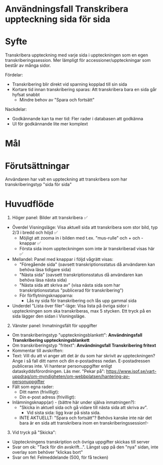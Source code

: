# Användningsfall Transkribera uppteckning sida för sida
# Syfte
Transkribera uppteckning med varje sida i uppteckningen som en egen transkriberingssession.
Mer lämpligt för accessioner/uppteckningar som består av många sidor.

Fördelar:
- Transkribering blir direkt vid sparning kopplad till sin sida
- Kortare tid innan transkribering sparas: Att transkribera bara en sida går hyfsat snabbt
  - Mindre behov av "Spara och fortsätt"

Nackdelar:
- Godkännande kan ta mer tid: Fler rader i databasen att godkänna
- UI för godkännande lite mer komplext

# Mål

# Förutsättningar
Användaren har valt en uppteckning att transkribera som har transkriberingstyp "sida för sida"

# Huvudflöde
1. Höger panel: Bilder att transkribera ✅
- Överdel Visningsläge: Visa aktuell sida att transkribera som stor bild, typ 2/3 i bredd och höjd ✅
  - Möjligt att zooma in i bilden med t.ex. "mus-rulle" och + och - knappar ✅
  - Första sida inom uppteckningen som inte är transkriberad visas här  ✅
- Mellandel: Panel med knappar i följd vågrätt visas:
  - "Föregående sida" (oavsett transkriptionsstatus då användaren kan behöva läsa tidigare sida)
  - "Nästa sida" (oavsett transkriptionsstatus då användaren kan behöva läsa nästa sida)
  - "Nästa sida att skriva av" (visa nästa sida som har transkriptionsstatus "publicerad för transkribering")
  - För förflytningsknapparna:
    - Lås ny sida för transkribering och lås upp gammal sida 
- Underdel "Lista över filer"-läge: Visa lista på övriga sidor i uppteckningen som ska transkriberas, max 5 stycken. Ett tryck på en sida lägger den sidan i Visningsläge.
2. Vänster panel: Inmatningsfält för uppgifter
- Om transkriberingstyp "uppteckningsblankett": **Användningsfall Transkribering uppteckningsblankett** 
- Om transkriberingstyp "fritext": **Användningsfall Transkribering fritext** 
- Kommentar till avskriften:
- Text: Vill du att vi anger att det är du som har skrivit av uppteckningen? Ange i så fall ditt namn och din e-postadress nedan. E-postadressen publiceras inte.
Vi hanterar personuppgifter enligt dataskyddsförordningen. Läs mer. "Pekar på": https://www.isof.se/vart-uppdrag/om-myndigheten/om-webbplatsen/hantering-av-personuppgifter
- Fält som egna rader:
  - Ditt namn (frivilligt):
  - Din e-post adress (frivilligt):
- Inlämningsknapp(ar) - (bättre här under själva inmatningen?):
  - "Skicka in aktuell sida och gå vidare till nästa sida att skriva av".
	- Vid sista sida: ligg kvar på sista sida.
  - INTE AKTUELLT: "Spara och fortsätt"? Behövs kanske inte när det bara är en sida att transkribera inom en transkriberingssession!-
3. Vid tryck på "Skicka":
- Uppteckningens transkription och övriga uppgifter skickas till server
- Svar om ok: "Tack för din avskrift...". Längst upp på den "nya" sidan, inte overlay som behöver "klickas bort"
- Svar om fel: Felmeddelande (500, för få tecken)
